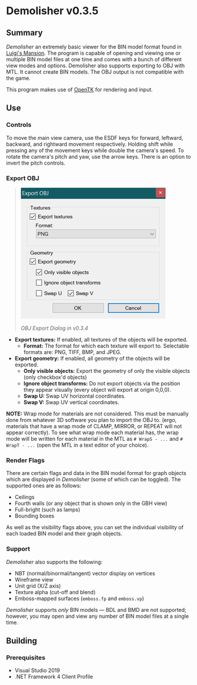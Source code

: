﻿# Demolisher v0.3.5

## Summary

_Demolisher_ an extremely basic viewer for the BIN model format found in [Luigi's Mansion](http://en.wikipedia.org/wiki/Luigi%27s_Mansion).
The program is capable of opening and viewing one or multiple BIN model files at one time and comes with a bunch of different view modes and options.
Demolisher also supports exporting to OBJ with MTL. It cannot create BIN models. The OBJ output is not compatible with the game.

This program makes use of [OpenTK](http://www.opentk.com) for rendering and input.

## Use

### Controls
To move the main view camera, use the ESDF keys for forward, leftward, backward, and rightward movement respectively.
Holding shift while pressing any of the movement keys while double the camera's speed.
To rotate the camera's pitch and yaw, use the arrow keys.
There is an option to invert the pitch controls.

### Export OBJ
> ![OBJ Export Dialog v0.3.4](OBJExportDialog_v0.3.4.png)
> 
> *OBJ Export Dialog in v0.3.4*

- **Export textures:** If enabled, all textures of the objects will be exported.
  - **Format:** The format for which each texture will export to. Selectable formats are: PNG, TIFF, BMP, and JPEG.
- **Export geometry:** If enabled, all geometry of the objects will be exported.
  - **Only visible objects:** Export the geometry of only the visible objects (only checkbox'd objects)
  - **Ignore object transforms:** Do not export objects via the position they appear visually (every object will export at origin 0,0,0).
  - **Swap U:** Swap UV horizontal coordinates.
  - **Swap V:** Swap UV vertical coordinates.

**NOTE:** Wrap mode for materials are not considered. This must be manually done from whatever 3D software you plan to import the OBJ to. (ergo, materials that have a wrap mode of CLAMP, MIRROR, or REPEAT will not appear correctly). To see what wrap mode each material has, the wrap mode will be written for each material in the MTL as `# WrapS - ...` and `# WrapT - ...` (open the MTL in a text editor of your choice).

### Render Flags
There are certain flags and data in the BIN model format for graph objects which are displayed in _Demolisher_ (some of which can be toggled).
The supported ones are as follows:

- Ceilings
- Fourth walls (or any object that is shown only in the GBH view)
- Full-bright (such as lamps)
- Bounding boxes

As well as the visibility flags above, you can set the individual visibility of each loaded BIN model and their graph objects.

### Support
_Demolisher_ also supports the following:

- NBT (normal/binormal/tangent) vector display on vertices
- Wireframe view
- Unit grid (X/Z axis)
- Texture alpha (cut-off and blend)
- Emboss-mapped surfaces (`emboss.fp` and `emboss.vp`)

_Demolisher_ supports _only_ BIN models — BDL and BMD are not supported; however, you may open and view any number of BIN model files at a single time.

## Building

### Prerequisites
- Visual Studio 2019
- .NET Framework 4 Client Profile
